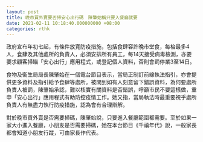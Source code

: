 ```yaml
---
layout: post
title: 晚市買外賣要否掃安心出行碼　陳肇始稱只要入餐廳就要
date: 2021-02-11 10:18:40.000000000 +08:00
categories: rthk
---
```


政府宣布年初七起，有條件放寛防疫措施，包括食肆容許晚市堂食，每枱最多4人，食肆及其他處所的負責人，必須安排所有員工，每14天接受病毒檢測，亦要要求顧客掃瞄「安心出行」應用程式，或登記個人資料，否則會罰停業3至14日。

食物及衞生局局長陳肇始在一個電台節目表示，當局正制訂前線執法指引，亦會提供更多資料及指引給予食肆等處所。被問到如有人刻意留下錯誤資料，為何要處所負責人被罰，陳肇始承認，難以核實有關資料是否錯誤，呼籲市民不要這樣做，重申「安心出行」應用程式有助防控疫情工作。她又指，當局執法時最重要視乎處所負責人有無盡力執行防疫措施，認為會有合理辯解。

對於晚市買外賣是否需要掃碼，陳肇始說，只要進入餐廳範圍都需要。至於如果一家大小進入餐廳，小朋友是否需要掃碼，她在本台節目《千禧年代》說，一般家長都會知道小朋友行蹤，可由家長作代表。
